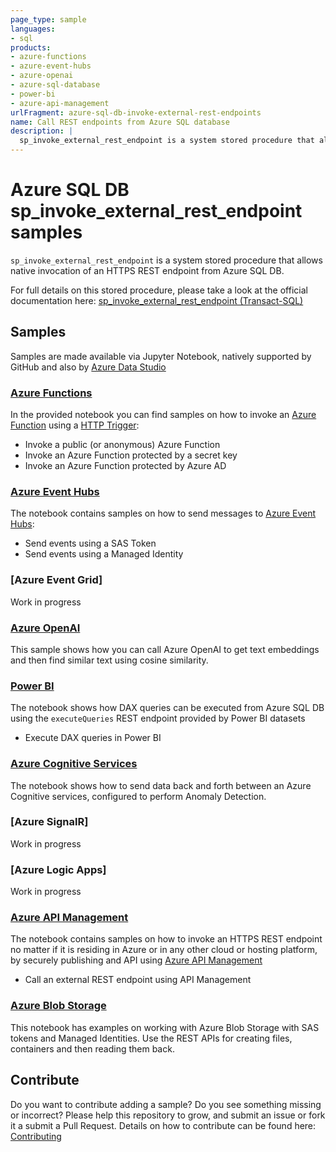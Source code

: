 ```yaml
---
page_type: sample
languages:
- sql
products:
- azure-functions
- azure-event-hubs
- azure-openai
- azure-sql-database
- power-bi
- azure-api-management
urlFragment: azure-sql-db-invoke-external-rest-endpoints
name: Call REST endpoints from Azure SQL database
description: |
  sp_invoke_external_rest_endpoint is a system stored procedure that allows native invocation of an HTTPS REST endpoint from Azure SQL DB.
---
```


# Azure SQL DB sp_invoke_external_rest_endpoint samples

`sp_invoke_external_rest_endpoint` is a system stored procedure that allows native invocation of an HTTPS REST endpoint from Azure SQL DB.

For full details on this stored procedure, please take a look at the official documentation here: [sp_invoke_external_rest_endpoint (Transact-SQL)](https://learn.microsoft.com/sql/relational-databases/system-stored-procedures/sp-invoke-external-rest-endpoint-transact-sql)

## Samples

Samples are made available via Jupyter Notebook, natively supported by GitHub and also by [Azure Data Studio](https://learn.microsoft.com/en-us/sql/azure-data-studio/notebooks/notebooks-guidance)

### [Azure Functions](./azure-functions.ipynb)

In the provided notebook you can find samples on how to invoke an [Azure Function](https://learn.microsoft.com/azure/azure-functions/functions-overview) using a [HTTP Trigger](https://learn.microsoft.com/azure/azure-functions/functions-bindings-http-webhook-trigger):

- Invoke a public (or anonymous) Azure Function
- Invoke an Azure Function protected by a secret key
- Invoke an Azure Function protected by Azure AD

### [Azure Event Hubs](./azure-event-hubs.ipynb)

The notebook contains samples on how to send messages to [Azure Event Hubs](https://learn.microsoft.com/en-us/azure/event-hubs/event-hubs-about):

- Send events using a SAS Token
- Send events using a Managed Identity

### [Azure Event Grid]

Work in progress

### [Azure OpenAI](https://github.com/azure-samples/azure-sql-db-openai)

This sample shows how you can call Azure OpenAI to get text embeddings and then find similar text using cosine similarity.

### [Power BI](./power-bi.ipynb)

The notebook shows how DAX queries can be executed from Azure SQL DB using the `executeQueries` REST endpoint provided by Power BI datasets

- Execute DAX queries in Power BI

### [Azure Cognitive Services](./azure-cognitive-services.ipynb)

The notebook shows how to send data back and forth between an Azure Cognitive services, configured to perform Anomaly Detection.

### [Azure SignalR]

Work in progress

### [Azure Logic Apps]

Work in progress

### [Azure API Management](./azure-api-management.ipynb)

The notebook contains samples on how to invoke an HTTPS REST endpoint no matter if it is residing in Azure or in any other cloud or hosting platform, by securely publishing and API using [Azure API Management](https://learn.microsoft.com/en-us/azure/api-management/)

- Call an external REST endpoint using API Management

### [Azure Blob Storage](./azure-storage.ipynb)

This notebook has examples on working with Azure Blob Storage with SAS tokens and Managed Identities. Use the REST APIs for creating files, containers and then reading them back.

## Contribute

Do you want to contribute adding a sample? Do you see something missing or incorrect? Please help this repository to grow, and submit an issue or fork it a submit a Pull Request. Details on how to contribute can be found here: [Contributing](./CONTRIBUTING.md) 
